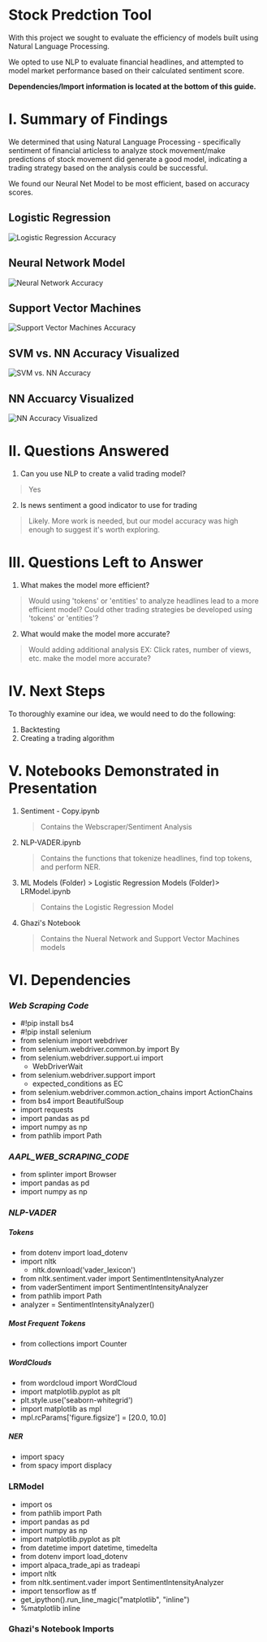 # Stock Predction Tool
With this project we sought to evaluate the efficiency of models built using Natural Language Processing. 

We opted to use NLP to evaluate financial headlines, and attempted to model market performance based on their calculated sentiment score.

**Dependencies/Import information is located at the bottom of this guide.**

# I. Summary of Findings

We determined that using Natural Language Processing - specifically sentiment of financial articless to analyze stock movement/make predictions of stock movement did generate a good model, indicating a trading strategy based on the analysis could be successful.

We found our Neural Net Model to be most efficient, based on accuracy scores.

## **Logistic Regression**
![Logistic Regression Accuracy](Images/LogisticRegressionAccuracy.PNG)

## **Neural Network Model** 
![Neural Network Accuracy](Images/NNAccuracy.PNG)

## **Support Vector Machines**
![Support Vector Machines Accuracy](Images/SVMAccuracy.PNG)
## **SVM vs. NN Accuracy Visualized**
![SVM vs. NN Accuracy](Images/NNvsSVMvisualized.PNG)
## **NN Accuarcy Visualized**
![NN Accuracy Visualized](Images/NNAccuracyBar.PNG)

# II. Questions Answered
1. Can you use NLP to create a valid trading model?
> Yes
2. Is news sentiment a good indicator to use for trading
> Likely. More work is needed, but our model accuracy was high enough to suggest it's worth exploring.

# III. Questions Left to Answer
1. What makes the model more efficient?
> Would using 'tokens' or 'entities' to analyze headlines lead to a more efficient model?
> Could other trading strategies be developed using 'tokens' or 'entities'?
2. What would make the model more accurate?
> Would adding additional analysis EX: Click rates, number of views, etc. make the model more accurate?

# IV. Next Steps
To thoroughly examine our idea, we would need to do the following:

1. Backtesting
2. Creating a trading algorithm

# V. Notebooks Demonstrated in Presentation
1. Sentiment - Copy.ipynb
    >Contains the Webscraper/Sentiment Analysis
2. NLP-VADER.ipynb
    >Contains the functions that tokenize headlines, find top tokens, and perform NER.
3.  ML Models (Folder) > Logistic Regression Models (Folder)> LRModel.ipynb
    >Contains the Logistic Regression Model
4. Ghazi's Notebook
    >Contains the Nueral Network and Support Vector Machines models

# VI. Dependencies
 ### *Web Scraping Code*
 
* #!pip install bs4
* #!pip install selenium
* from selenium import webdriver
* from selenium.webdriver.common.by import By
* from selenium.webdriver.support.ui import 
    * WebDriverWait
* from selenium.webdriver.support import 
    * expected_conditions as EC
* from selenium.webdriver.common.action_chains import ActionChains
* from bs4 import BeautifulSoup
* import requests
* import pandas as pd
* import numpy as np
* from pathlib import Path

### *AAPL_WEB_SCRAPING_CODE*
* from splinter import Browser
* import pandas as pd
* import numpy as np

### *NLP-VADER*
##### Tokens
* from dotenv import load_dotenv
* import nltk
    * nltk.download('vader_lexicon')
* from nltk.sentiment.vader import SentimentIntensityAnalyzer
* from vaderSentiment import SentimentIntensityAnalyzer
* from pathlib import Path
* analyzer = SentimentIntensityAnalyzer()

##### Most Frequent Tokens
* from collections import Counter

##### WordClouds
* from wordcloud import WordCloud
* import matplotlib.pyplot as plt
* plt.style.use('seaborn-whitegrid')
* import matplotlib as mpl
* mpl.rcParams['figure.figsize'] = [20.0, 10.0]

##### NER
* import spacy
* from spacy import displacy

### LRModel
* import os
* from pathlib import Path
* import pandas as pd
* import numpy as np
* import matplotlib.pyplot as plt
* from datetime import datetime, timedelta
* from dotenv import load_dotenv
* import alpaca_trade_api as tradeapi
* import nltk
* from nltk.sentiment.vader import SentimentIntensityAnalyzer
* import tensorflow as tf
* get_ipython().run_line_magic("matplotlib", "inline")
* %matplotlib inline

### Ghazi's Notebook Imports